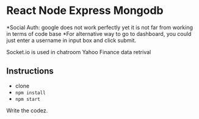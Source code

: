 # React Node Express Mongodb

*Social Auth: google does not work perfectly yet it is not far from working in terms of code base
*For alternative way to go to dashboard, you could just enter a username in input box and click submit.

Socket.io is used in chatroom
Yahoo Finance data retrival

## Instructions

* clone
* `npm install`
* `npm start`

Write the codez.
